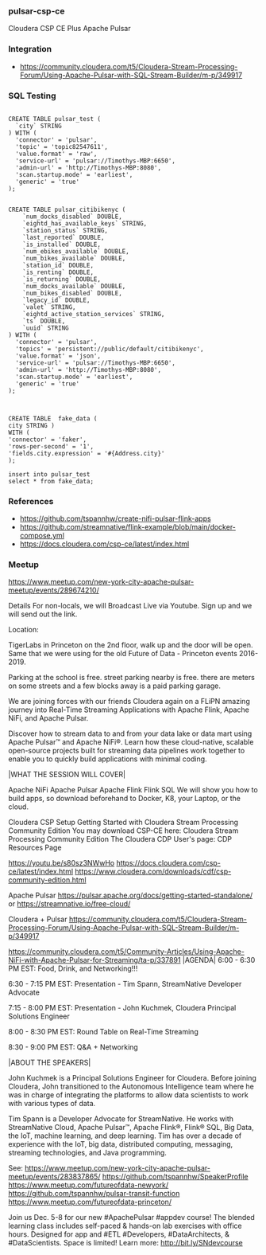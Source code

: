 ### pulsar-csp-ce

Cloudera CSP CE Plus Apache Pulsar


### Integration

* https://community.cloudera.com/t5/Cloudera-Stream-Processing-Forum/Using-Apache-Pulsar-with-SQL-Stream-Builder/m-p/349917

### SQL Testing

````

CREATE TABLE pulsar_test (
  `city` STRING
) WITH (
  'connector' = 'pulsar',
  'topic' = 'topic82547611',
  'value.format' = 'raw',
  'service-url' = 'pulsar://Timothys-MBP:6650',
  'admin-url' = 'http://Timothys-MBP:8080',
  'scan.startup.mode' = 'earliest',
  'generic' = 'true'
);


CREATE TABLE pulsar_citibikenyc (
	`num_docks_disabled` DOUBLE,
	`eightd_has_available_keys` STRING,
	`station_status` STRING,
	`last_reported` DOUBLE,
	`is_installed` DOUBLE,
	`num_ebikes_available` DOUBLE,
	`num_bikes_available` DOUBLE,
	`station_id` DOUBLE,
	`is_renting` DOUBLE,
	`is_returning` DOUBLE,
	`num_docks_available` DOUBLE,
	`num_bikes_disabled` DOUBLE,
	`legacy_id` DOUBLE,
	`valet` STRING,
	`eightd_active_station_services` STRING,
	`ts` DOUBLE,
	`uuid` STRING
) WITH (
  'connector' = 'pulsar',
  'topics' = 'persistent://public/default/citibikenyc',
  'value.format' = 'json',
  'service-url' = 'pulsar://Timothys-MBP:6650',
  'admin-url' = 'http://Timothys-MBP:8080',
  'scan.startup.mode' = 'earliest',
  'generic' = 'true'
);



CREATE TABLE  fake_data (
city STRING )
WITH (
'connector' = 'faker',
'rows-per-second' = '1',
'fields.city.expression' = '#{Address.city}'
);

insert into pulsar_test
select * from fake_data;

````
### References

* https://github.com/tspannhw/create-nifi-pulsar-flink-apps
* https://github.com/streamnative/flink-example/blob/main/docker-compose.yml
* https://docs.cloudera.com/csp-ce/latest/index.html


### Meetup

https://www.meetup.com/new-york-city-apache-pulsar-meetup/events/289674210/


Details
For non-locals, we will Broadcast Live via Youtube. Sign up and we will send out the link.

Location:

TigerLabs in Princeton on the 2nd floor, walk up and the door will be open. Same that we were using for the old Future of Data - Princeton events 2016-2019.

Parking at the school is free. street parking nearby is free. there are meters on some streets and a few blocks away is a paid parking garage.

We are joining forces with our friends Cloudera again on a FLiPN amazing journey into Real-Time Streaming Applications with Apache Flink, Apache NiFi, and Apache Pulsar.

Discover how to stream data to and from your data lake or data mart using Apache Pulsar™ and Apache NiFi®. Learn how these cloud-native, scalable open-source projects built for streaming data pipelines work together to enable you to quickly build applications with minimal coding.

|WHAT THE SESSION WILL COVER|

Apache NiFi
Apache Pulsar
Apache Flink
Flink SQL
We will show you how to build apps, so download beforehand to Docker, K8, your Laptop, or the cloud.

Cloudera CSP Setup
Getting Started with Cloudera Stream Processing Community Edition
You may download CSP-CE here:
Cloudera Stream Processing Community Edition
The Cloudera CDP User's page:
CDP Resources Page

https://youtu.be/s80sz3NWwHo
https://docs.cloudera.com/csp-ce/latest/index.html
https://www.cloudera.com/downloads/cdf/csp-community-edition.html

Apache Pulsar
https://pulsar.apache.org/docs/getting-started-standalone/
or
https://streamnative.io/free-cloud/

Cloudera + Pulsar
https://community.cloudera.com/t5/Cloudera-Stream-Processing-Forum/Using-Apache-Pulsar-with-SQL-Stream-Builder/m-p/349917

https://community.cloudera.com/t5/Community-Articles/Using-Apache-NiFi-with-Apache-Pulsar-for-Streaming/ta-p/337891
|AGENDA|
6:00 - 6:30 PM EST: Food, Drink, and Networking!!!

6:30 - 7:15 PM EST: Presentation - Tim Spann, StreamNative Developer Advocate

7:15 - 8:00 PM EST: Presentation - John Kuchmek, Cloudera Principal Solutions Engineer

8:00 - 8:30 PM EST: Round Table on Real-Time Streaming

8:30 - 9:00 PM EST: Q&A + Networking

|ABOUT THE SPEAKERS|

John Kuchmek is a Principal Solutions Engineer for Cloudera. Before joining Cloudera, John transitioned to the Autonomous Intelligence team where he was in charge of integrating the platforms to allow data scientists to work with various types of data.

Tim Spann is a Developer Advocate for StreamNative. He works with StreamNative Cloud, Apache Pulsar™, Apache Flink®, Flink® SQL, Big Data, the IoT, machine learning, and deep learning. Tim has over a decade of experience with the IoT, big data, distributed computing, messaging, streaming technologies, and Java programming.

See:
https://www.meetup.com/new-york-city-apache-pulsar-meetup/events/283837865/
https://github.com/tspannhw/SpeakerProfile
https://www.meetup.com/futureofdata-newyork/
https://github.com/tspannhw/pulsar-transit-function
https://www.meetup.com/futureofdata-princeton/

Join us Dec. 5-8 for our new #ApachePulsar #appdev course! The blended learning class includes self-paced & hands-on lab exercises with office hours. Designed for app and #ETL #Developers, #DataArchitects, & #DataScientists. Space is limited! Learn more: http://bit.ly/SNdevcourse
